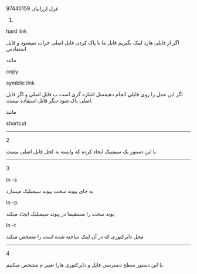 غزل ارزانیان 97440159

1.

hard link 

اگر از فایلی هارد لینک بگیریم فایل ما با پاک کردن فایل اصلی خراب نمیشود و قابل استفادس

مانند 

copy 

symblic link 

اگر این عمل را روی فایلی انجام دهیممثل اشاره گری است ب فایل اصلی و اگر فایل اصلی پاک شود دیگر قابل استفاده نیست.

مانند 

shortcut

-------------------------------------------------
2

با این دستور یک سیمبیک ایجاد کرده که وابسه به کحل فایل اصلی نیست

------------------------------------------------
3

ln -s

به جای پیوند سخت پیوند سیمبلیک میسازد

ln -p

یوند سخت را مستقیما در پیوند سیمبلیک ایجاد میکند

ln -t

محل دایرکتوری که در آن لینک ساخته شده است را مشخص میکند

-----------------------------------------------------

4

با این دستور سطح دسترسی فایل و دایرکتوری هارا تغییر م مشخص میکنیم.

